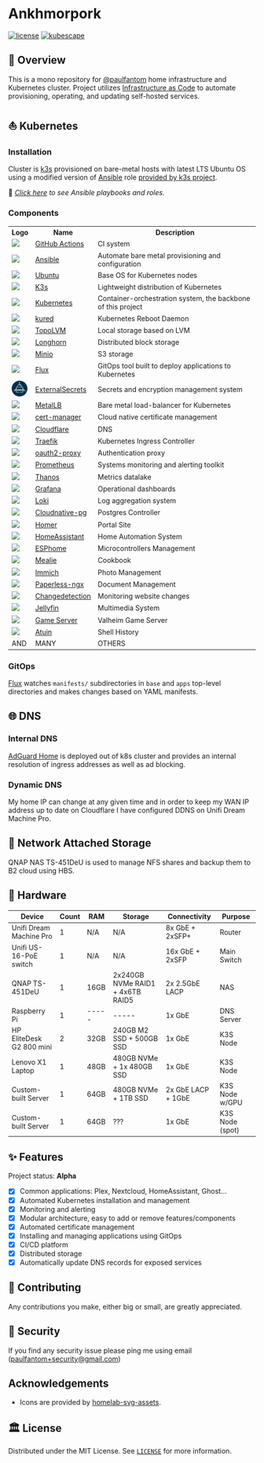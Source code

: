 # Ankhmorpork

<!-- [![document](https://img.shields.io/website?label=document&logo=gitbook&logoColor=white&url=https%3A%2F%2Fdocs.thaum.xyz)](https://docs.thaum.xyz) -->
[![license](https://img.shields.io/github/license/thaum-xyz/ankhmorpork?logo=mit&logoColor=white)](https://github.com/thaum-xyz/ankhmorpork/blob/master/LICENSE)
[![kubescape](https://github.com/thaum-xyz/ankhmorpork/actions/workflows/kubescape.yml/badge.svg)](https://github.com/thaum-xyz/ankhmorpork/actions/workflows/kubescape.yml)

## 📖 Overview

This is a mono repository for [@paulfantom](https://github.com/paulfantom) home infrastructure and Kubernetes cluster.
Project utilizes [Infrastructure as Code](https://en.wikipedia.org/wiki/Infrastructure_as_code) to automate provisioning, operating, and updating self-hosted services.

## ⛵ Kubernetes

### Installation

Cluster is [k3s](https://k3s.io/) provisioned on bare-metal hosts with latest LTS Ubuntu OS using a modified version of [Ansible](https://www.ansible.com/) role [provided by k3s project](https://github.com/k3s-io/k3s-ansible).

🔸 _[Click here](./metal/) to see Ansible playbooks and roles._

### Components

<table>
  <tr>
    <th>Logo</th>
    <th>Name</th>
    <th>Description</th>
  </tr>
  <tr>
    <td><img width="32" src="https://avatars.githubusercontent.com/u/44036562?s=200&v=4"></td>
    <td><a href="https://github.com/features/actions">GitHub Actions</a></td>
    <td>CI system</td>
  </tr>
  <tr>
    <td><img width="32" src="https://simpleicons.org/icons/ansible.svg"></td>
    <td><a href="https://www.ansible.com">Ansible</a></td>
    <td>Automate bare metal provisioning and configuration</td>
  </tr>
  <tr>
    <td><img width="32" src="https://cdn.jsdelivr.net/npm/@loganmarchione/homelab-svg-assets@latest/assets/canonicalubuntu.svg"></td>
    <td><a href="https://ubuntu.com">Ubuntu</a></td>
    <td>Base OS for Kubernetes nodes</td>
  </tr>
  <tr>
    <td><img width="32" src="https://cdn.jsdelivr.net/npm/@loganmarchione/homelab-svg-assets@latest/assets/k3s.svg"></td>
    <td><a href="https://k3s.io">K3s</a></td>
    <td>Lightweight distribution of Kubernetes</td>
  </tr>
  <tr>
    <td><img width="32" src="https://cdn.jsdelivr.net/npm/@loganmarchione/homelab-svg-assets@latest/assets/kubernetes.svg"></td>
    <td><a href="https://kubernetes.io">Kubernetes</a></td>
    <td>Container-orchestration system, the backbone of this project</td>
  </tr>
  <tr>
    <td><img width="32" src="https://kured.dev/img/kured.png"></td>
    <td><a href="https://github.com/weaveworks/kured">kured</a></td>
    <td>Kubernetes Reboot Daemon</td>
  </tr>
  <!--<tr>
    <td><img width="32" src="https://raw.githubusercontent.com/kubernetes-sigs/descheduler/master/assets/logo/descheduler-stacked-color.png"></td>
    <td><a href="https://sigs.k8s.io/descheduler">descheduler</a></td>
    <td>Kubernetes Descheduler</td>
  </tr>-->
  <tr>
    <td><img width="32" src="https://github.com/topolvm/topolvm/raw/main/docs/img/TopoLVM_logo.svg"></td>
    <td><a href="https://github.com/topolvm/topolvm">TopoLVM</a></td>
    <td>Local storage based on LVM</td>
  </tr>
  <tr>
    <td><img width="32" src="https://cdn.jsdelivr.net/npm/@loganmarchione/homelab-svg-assets@latest/assets/longhorn.svg"></td>
    <td><a href="https://longhorn.io/">Longhorn</a></td>
    <td>Distributed block storage</td>
  </tr>
  <tr>
    <td><img width="32" src="https://cdn.jsdelivr.net/npm/@loganmarchione/homelab-svg-assets@latest/assets/minio.svg"></td>
    <td><a href="https://min.io">Minio</a></td>
    <td>S3 storage</td>
  </tr>
  <tr>
    <td><img width="32" src="https://cncf-branding.netlify.app/img/projects/flux/icon/color/flux-icon-color.svg"></td>
    <td><a href="https://fluxcd.io/">Flux</a></td>
    <td>GitOps tool built to deploy applications to Kubernetes</td>
  </tr>
  <tr>
    <td><img width="32" src="https://raw.githubusercontent.com/external-secrets/external-secrets/main/assets/eso-logo-medium.png"></td>
    <td><a href="https://external-secrets.io/">ExternalSecrets</a></td>
    <td>Secrets and encryption management system</td>
  </tr>
  <tr>
    <td><img width="32" src="https://avatars.githubusercontent.com/u/60239468?s=200&v=4"></td>
    <td><a href="https://metallb.org">MetalLB</a></td>
    <td>Bare metal load-balancer for Kubernetes</td>
  </tr>
  <tr>
    <td><img width="32" src="https://github.com/jetstack/cert-manager/raw/master/logo/logo.png"></td>
    <td><a href="https://cert-manager.io">cert-manager</a></td>
    <td>Cloud native certificate management</td>
  </tr>
  <tr>
    <td><img width="32" src="https://cdn.jsdelivr.net/npm/@loganmarchione/homelab-svg-assets@latest/assets/cloudflare.svg"></td>
    <td><a href="https://www.cloudflare.com">Cloudflare</a></td>
    <td>DNS</td>
  </tr>
  <tr>
    <td><img width="32" src="https://cdn.jsdelivr.net/npm/@loganmarchione/homelab-svg-assets@latest/assets/traefik-proxy.svg"></td>
    <td><a href="https://github.com/traefik/traefik">Traefik</a></td>
    <td>Kubernetes Ingress Controller</td>
  </tr>
  <tr>
    <td><img width="32" src="https://raw.githubusercontent.com/oauth2-proxy/oauth2-proxy/master/docs/static/img/logos/OAuth2_Proxy_horizontal.svg"></td>
    <td><a href="https://oauth2-proxy.github.io/oauth2-proxy/">oauth2-proxy</a></td>
    <td>Authentication proxy</td>
  </tr>
  <tr>
    <td><img width="32" src="https://cdn.jsdelivr.net/npm/@loganmarchione/homelab-svg-assets@latest/assets/prometheus.svg"></td>
    <td><a href="https://prometheus.io">Prometheus</a></td>
    <td>Systems monitoring and alerting toolkit</td>
  </tr>
  <tr>
    <td><img width="32" src="https://cncf-branding.netlify.app/img/projects/thanos/icon/color/thanos-icon-color.svg"></td>
    <td><a href="https://thanos.io">Thanos</a></td>
    <td>Metrics datalake</td>
  </tr>
  <tr>
    <td><img width="32" src="https://cdn.jsdelivr.net/npm/@loganmarchione/homelab-svg-assets@latest/assets/grafana.svg"></td>
    <td><a href="https://grafana.com">Grafana</a></td>
    <td>Operational dashboards</td>
  </tr>
  <!--<tr>
    <td><img width="32" src="https://avatars.githubusercontent.com/u/86306284?s=200&v=4"></td>
    <td><a href="https://parca.dev">Parca</a></td>
    <td>Continuous profiling</td>
  </tr>-->
  <tr>
    <td><img width="32" src="https://cdn.jsdelivr.net/npm/@loganmarchione/homelab-svg-assets@latest/assets/grafanaloki.svg"></td>
    <td><a href="https://grafana.com/oss/loki">Loki</a></td>
    <td>Log aggregation system</td>
  </tr>
  <tr>
    <td><img width="32" src="https://cloudnative-pg.io/images/hero_image.svg"></td>
    <td><a href="https://cloudnative-pg.io/">Cloudnative-pg</a></td>
    <td>Postgres Controller</td>
  </tr>
  <tr>
    <td><img width="32" src="https://cdn.jsdelivr.net/npm/@loganmarchione/homelab-svg-assets@latest/assets/homer.svg"></td>
    <td><a href="https://github.com/bastienwirtz/homer">Homer</a></td>
    <td>Portal Site</td>
  </tr>
  <tr>
    <td><img width="32" src="https://cdn.jsdelivr.net/npm/@loganmarchione/homelab-svg-assets@latest/assets/homeassistant-small.svg"></td>
    <td><a href="https://www.home-assistant.io/">HomeAssistant</a></td>
    <td>Home Automation System</td>
  </tr>
  <tr>
    <td><img width="32" src="https://cdn.jsdelivr.net/npm/@loganmarchione/homelab-svg-assets@latest/assets/esphome.svg"></td>
    <td><a href="https://esphome.io/">ESPhome</a></td>
    <td>Microcontrollers Management</td>
  </tr>
  <tr>
    <td><img width="32" src="https://cdn.jsdelivr.net/npm/@loganmarchione/homelab-svg-assets@latest/assets/mealie.svg"></td>
    <td><a href="https://tandoor.dev/">Mealie</a></td>
    <td>Cookbook</td>
  </tr>
  <tr>
    <td><img width="32" src="https://cdn.jsdelivr.net/npm/@loganmarchione/homelab-svg-assets@latest/assets/immich.svg"></td>
    <td><a href="https://photoprism.app/">Immich</a></td>
    <td>Photo Management</td>
  </tr>
  <tr>
    <td><img width="32" src="https://cdn.jsdelivr.net/npm/@loganmarchione/homelab-svg-assets@latest/assets/paperlessng.svg"></td>
    <td><a href="https://paperless-ngx.readthedocs.io/en/latest/">Paperless-ngx</a></td>
    <td>Document Management</td>
  </tr>
  <tr>
    <td><img width="32" src="https://cdn.jsdelivr.net/npm/@loganmarchione/homelab-svg-assets@latest/assets/changedetection.svg"></td>
    <td><a href="https://changedetection.io">Changedetection</a></td>
    <td>Monitoring website changes</td>
  </tr>
  <tr>
    <td><img width="32" src="https://cdn.jsdelivr.net/npm/@loganmarchione/homelab-svg-assets@latest/assets/jellyfin.svg"></td>
    <td><a href="https://jellyfin.org/">Jellyfin</a></td>
    <td>Multimedia System</td>
  </tr>
  <tr>
    <td><img width="32" src="https://cdn.jsdelivr.net/npm/@loganmarchione/homelab-svg-assets@latest/assets/steam.svg"></td>
    <td><a href="https://github.com/lloesche/valheim-server-docker">Game Server</a></td>
    <td>Valheim Game Server</td>
  </tr>
  <tr>
    <td><img width="32" src="https://avatars.githubusercontent.com/u/122059230?s=200&v=4"></td>
    <td><a href="https://atuin.sh/">Atuin</a></td>
    <td>Shell History</td>
  </tr>
  <tr>
    <td>AND</td>
    <td>MANY</td>
    <td>OTHERS</td>
  </tr>
</table>

### GitOps

[Flux](https://github.com/fluxcd/flux2) watches `manifests/` subdirectories in `base` and `apps` top-level directories and makes changes based on YAML manifests.

## 🌐 DNS

### Internal DNS

[AdGuard Home](https://adguard.com/en/adguard-home/overview.html) is deployed out of k8s cluster and provides an internal resolution of ingress addresses as well as ad blocking.

### Dynamic DNS

My home IP can change at any given time and in order to keep my WAN IP address up to date on Cloudflare I have configured DDNS on Unifi Dream Machine Pro.

## 💽 Network Attached Storage

QNAP NAS TS-451DeU is used to manage NFS shares and backup them to B2 cloud using HBS.

## 🔧 Hardware

| Device                   | Count | RAM   | Storage                          | Connectivity       | Purpose         |
|--------------------------|-------|-------|----------------------------------|--------------------|-----------------|
| Unifi Dream Machine Pro  | 1     | N/A   | N/A                              | 8x GbE + 2xSFP+    | Router          |
| Unifi US-16-PoE switch   | 1     | N/A   | N/A                              | 16x GbE + 2xSFP    | Main Switch     |
| QNAP TS-451DeU           | 1     | 16GB  | 2x240GB NVMe RAID1 + 4x6TB RAID5 | 2x 2.5GbE LACP     | NAS             |
| Raspberry Pi             | 1     | ----- | -----                            | 1x GbE             | DNS Server      |
| HP EliteDesk G2 800 mini | 2     | 32GB  | 240GB M2 SSD + 500GB SSD         | 1x GbE             | K3S Node        |
| Lenovo X1 Laptop         | 1     | 48GB  | 480GB NVMe + 1x 480GB SSD        | 1x GbE             | K3S Node        |
| Custom-built Server      | 1     | 64GB  | 480GB NVMe + 1TB SSD             | 2x GbE LACP + 1GbE | K3S Node w/GPU  |
| Custom-built Server      | 1     | 64GB  | ???                              | 1x GbE             | K3S Node (spot) |

## ✨ Features

Project status: **Alpha**

- [x] Common applications: Plex, Nextcloud, HomeAssistant, Ghost...
- [x] Automated Kubernetes installation and management
- [x] Monitoring and alerting
- [x] Modular architecture, easy to add or remove features/components
- [x] Automated certificate management
- [x] Installing and managing applications using GitOps
- [x] CI/CD platform
- [x] Distributed storage
- [x] Automatically update DNS records for exposed services
<!--TODO
- [ ] Automated bare metal provisioning with PXE boot 🚧
- [ ] Support multiple environments (dev, stag, prod) 🚧
- [ ] Automated in-cluster offsite backups 🚧
- [ ] Single sign-on 🚧
-->

## 🤝 Contributing

Any contributions you make, either big or small, are greatly appreciated.

## 🔏 Security

If you find any security issue please ping me using email (paulfantom+security@gmail.com)

## Acknowledgements

- Icons are provided by [homelab-svg-assets](https://github.com/loganmarchione/homelab-svg-assets).

## 🏛️ License

Distributed under the MIT License. See [`LICENSE`](LICENSE) for more information.
